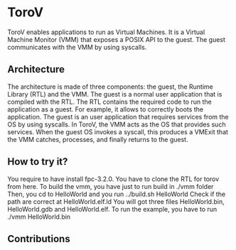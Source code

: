 # ToroV
ToroV enables applications to run as Virtual Machines. It is a Virtual Machine Monitor (VMM) that exposes a POSIX API to the guest. The guest communicates with the VMM by using syscalls.

## Architecture
The architecture is made of three components: the guest, the Runtime Library (RTL) and the VMM. The guest is a normal user application that is compiled with the RTL. The RTL contains the required code to run the application as a guest. For example, it allows to correctly boots the application. The guest is an user application that requires services from the OS by using syscalls. In ToroV, the VMM acts as the OS that provides such services. When the guest OS invokes a syscall, this produces a VMExit that the VMM catches, processes, and finally returns to the guest.

## How to try it?
You require to have install fpc-3.2.0.
You have to clone the RTL for torov from here.
To build the vmm, you have just to run build in ./vmm folder
Then, you cd to HelloWorld and you run ../build.sh HelloWorld
Check if the path are correct at HelloWorld.elf.ld
You will got three files HelloWorld.bin, HelloWorld.gdb and HelloWorld.elf.
To run the example, you have to run ./vmm HelloWorld.bin

## Contributions
